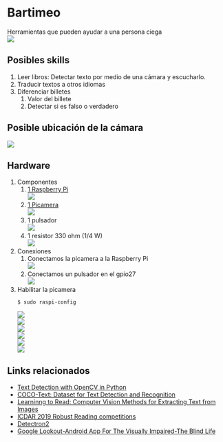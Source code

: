 # Bartimeo
Herramientas que pueden ayudar a una persona ciega  
![](.img/1.png)  
## Posibles skills 
1. Leer libros: Detectar texto por medio de una cámara y escucharlo.
2. Traducir textos a otros idiomas
3. Diferenciar billetes
	1. Valor del billete
	2. Detectar si es falso o verdadero
## Posible ubicación de la cámara   
![](.img/3.png)
## Hardware
1. Componentes
	1. [1 Raspberry Pi](https://www.raspberrypi.org/products/raspberry-pi-2-model-b/ "Dale click para que veas el producto")   
		![](.img/4.jpg)   
	2. [1 Picamera](https://www.raspberrypi.org/products/camera-module-v2/ "Dale click para que veas el producto")   
		![](.img/5.jpg)   
	3. 1 pulsador    
		![](.img/6.jpg)   
	4. 1 resistor 330 ohm (1/4 W)   
		![](.img/7.png)   
2. Conexiones  
	1. Conectamos la picamera a la Raspberry Pi   
		![](.img/8.png)   
	2. Conectamos un pulsador en el gpio27   
		![](.img/9.png)   
3. Habilitar la picamera
	```
	$ sudo raspi-config
	```
	![](.img/10.png)  
	![](.img/11.png)  
	![](.img/12.png)  
	![](.img/13.png)  
	![](.img/14.png)  
	![](.img/15.png)  
## Links relacionados
* [Text Detection with OpenCV in Python](https://www.youtube.com/watch?v=6DjFscX4I_c)
* [COCO-Text: Dataset for Text Detection and Recognition](https://vision.cornell.edu/se3/coco-text-2/)
* [Learninng to Read: Computer Vision Methods for Extracting Text from Images](https://www.capitalone.com/tech/machine-learning/learning-to-read-computer-vision-methods-for-extracting-text-from-images/)
* [ICDAR 2019 Robust Reading competitions](https://rrc.cvc.uab.es/)
* [Detectron2](https://colab.research.google.com/drive/16jcaJoc6bCFAQ96jDe2HwtXj7BMD_-m5)
* [Google Lookout-Android App For The Visually Impaired-The Blind Life](https://www.youtube.com/watch?v=l33FeITNCsw)
